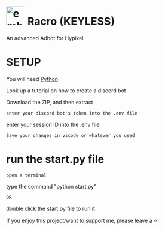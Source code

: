 # <img src="https://upload.wikimedia.org/wikipedia/commons/thumb/a/a6/Anonymous_emblem.svg/800px-Anonymous_emblem.svg.png" alt="emblem" width="50" height="50"/> Racro (KEYLESS)
An advanced Adbot for Hypixel

 

# SETUP
You will need [Python](https://www.python.org/downloads/)

Look up a tutorial on how to create a discord bot

Download the ZIP, and then extract

```
enter your discord bot's token into the .env file
```
enter your session ID into the .env file
```
Save your changes in vscode or whatever you used
```
# run the start.py file

```
open a terminal
```
type the command "python start.py"
```
OR
```
double click the start.py file to run it

If you enjoy this project/want to support me, please leave a ⭐!


